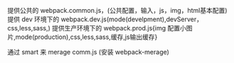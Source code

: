 提供公共的 webpack.common.js，(公共配置，输入，js，img，html基本配置)
提供 dev 环境下的 webpack.dev.js(mode(develpment),devServer，css,less,sass,)
提供生产环境下的 webpack.prod.js{img 配置小图片,mode(production),css,less,sass,缓存,js输出缓存}

通过 smart 来 merage comm.js (安装 webpack-merage)
